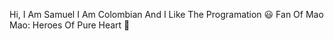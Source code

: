 Hi, I Am Samuel
I Am Colombian And I Like The Programation 😃
Fan Of Mao Mao: Heroes Of Pure Heart 🖤
